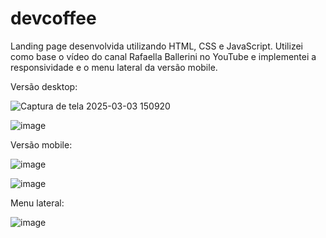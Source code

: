 # devcoffee

Landing page desenvolvida utilizando HTML, CSS e JavaScript. Utilizei como base o vídeo do canal Rafaella Ballerini no YouTube e implementei a responsividade e o menu lateral da versão mobile.

Versão desktop:

![Captura de tela 2025-03-03 150920](https://github.com/user-attachments/assets/8c70a2fc-736e-4bc1-b89a-a0c6143e95e2)

![image](https://github.com/user-attachments/assets/4115fb7d-bc75-4981-9159-d7559ceb7886)


Versão mobile:

![image](https://github.com/user-attachments/assets/6f2ed854-ae35-429c-84dc-6ae3e97577ca)

![image](https://github.com/user-attachments/assets/4a8e9dcd-e6bf-4acd-87a8-ac9ac04a007e)


Menu lateral:

![image](https://github.com/user-attachments/assets/172996ed-d819-4dba-9392-53f94a28f8de)

